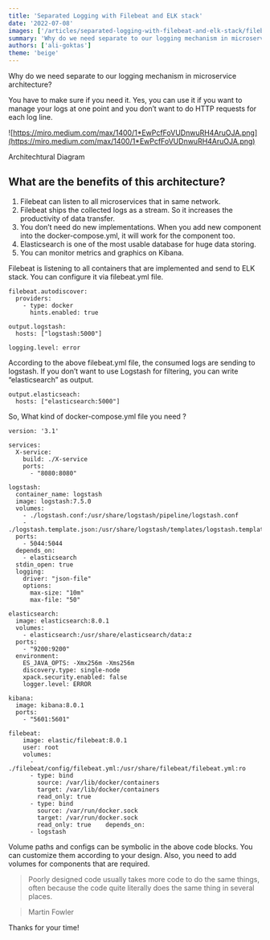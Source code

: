 ```yaml
---
title: 'Separated Logging with Filebeat and ELK stack'
date: '2022-07-08'
images: ['/articles/separated-logging-with-filebeat-and-elk-stack/filebeat-elk-stack-diagram.png']
summary: 'Why do we need separate to our logging mechanism in microservice architecture?'
authors: ['ali-goktas']
theme: 'beige'
---
```


Why do we need separate to our logging mechanism in microservice architecture?

You have to make sure if you need it. Yes, you can use it if you want to manage your logs at one point and you don’t want to do HTTP requests for each log line.

![https://miro.medium.com/max/1400/1*EwPcfFoVUDnwuRH4AruOJA.png](https://miro.medium.com/max/1400/1*EwPcfFoVUDnwuRH4AruOJA.png)

Architechtural Diagram

## What are the benefits of this architecture?

1. Filebeat can listen to all microservices that in same network.
2. Filebeat ships the collected logs as a stream. So it increases the productivity of data transfer.
3. You don’t need do new implementations. When you add new component into the docker-compose.yml, it will work for the component too.
4. Elasticsearch is one of the most usable database for huge data storing.
5. You can monitor metrics and graphics on Kibana.

Filebeat is listening to all containers that are implemented and send to ELK stack. You can configure it via filebeat.yml file.

```
filebeat.autodiscover:
  providers:
    - type: docker
      hints.enabled: true

output.logstash:
  hosts: ["logstash:5000"]

logging.level: error
```

According to the above filebeat.yml file, the consumed logs are sending to logstash. If you don’t want to use Logstash for filtering, you can write “elasticsearch” as output.

```
output.elasticseach:
  hosts: ["elasticsearch:5000"]
```

So, What kind of docker-compose.yml file you need ?

```
version: '3.1'

services:
  X-service:
    build: ./X-service
    ports:
      - "8080:8080"
```

```
logstash:
  container_name: logstash
  image: logstash:7.5.0
  volumes:
    - ./logstash.conf:/usr/share/logstash/pipeline/logstash.conf
    - ./logstash.template.json:/usr/share/logstash/templates/logstash.template.json
  ports:
    - 5044:5044
  depends_on:
    - elasticsearch
  stdin_open: true
  logging:
    driver: "json-file"
    options:
      max-size: "10m"
      max-file: "50"
```

```
elasticsearch:
  image: elasticsearch:8.0.1
  volumes:
    - elasticsearch:/usr/share/elasticsearch/data:z
  ports:
    - "9200:9200"
  environment:
    ES_JAVA_OPTS: -Xmx256m -Xms256m
    discovery.type: single-node
    xpack.security.enabled: false
    logger.level: ERROR
```

```
kibana:
  image: kibana:8.0.1
  ports:
    - "5601:5601"
```

```
filebeat:
    image: elastic/filebeat:8.0.1
    user: root
    volumes:
      - ./filebeat/config/filebeat.yml:/usr/share/filebeat/filebeat.yml:ro
      - type: bind
        source: /var/lib/docker/containers
        target: /var/lib/docker/containers
        read_only: true
      - type: bind
        source: /var/run/docker.sock
        target: /var/run/docker.sock
        read_only: true    depends_on:
      - logstash
```

Volume paths and configs can be symbolic in the above code blocks. You can customize them according to your design. Also, you need to add volumes for components that are required.

> Poorly designed code usually takes more code to do the same things, often because the code quite literally does the same thing in several places.

> Martin Fowler

Thanks for your time!
